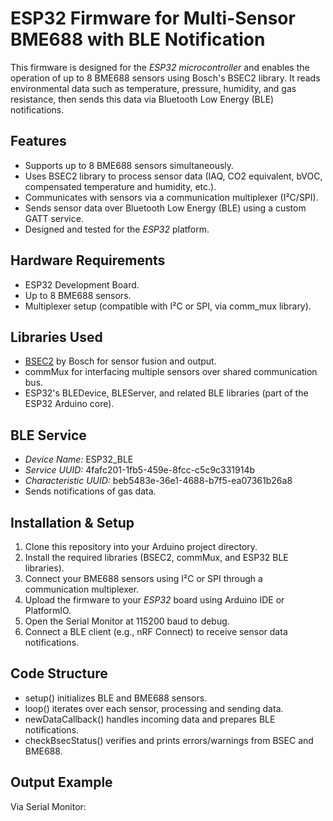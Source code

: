 # ESP32 Firmware for Multi-Sensor BME688 with BLE Notification

This firmware is designed for the *ESP32 microcontroller* and enables the operation of up to 8 BME688 sensors using Bosch's BSEC2 library. It reads environmental data such as temperature, pressure, humidity, and gas resistance, then sends this data via Bluetooth Low Energy (BLE) notifications.

## Features

- Supports up to 8 BME688 sensors simultaneously.
- Uses BSEC2 library to process sensor data (IAQ, CO2 equivalent, bVOC, compensated temperature and humidity, etc.).
- Communicates with sensors via a communication multiplexer (I²C/SPI).
- Sends sensor data over Bluetooth Low Energy (BLE) using a custom GATT service.
- Designed and tested for the *ESP32* platform.

## Hardware Requirements

- ESP32 Development Board.
- Up to 8 BME688 sensors.
- Multiplexer setup (compatible with I²C or SPI, via comm_mux library).

## Libraries Used

- [BSEC2](https://www.bosch-sensortec.com/software-tools/software/bsec/) by Bosch for sensor fusion and output.
- commMux for interfacing multiple sensors over shared communication bus.
- ESP32's BLEDevice, BLEServer, and related BLE libraries (part of the ESP32 Arduino core).

## BLE Service

- *Device Name:* ESP32_BLE
- *Service UUID:* 4fafc201-1fb5-459e-8fcc-c5c9c331914b
- *Characteristic UUID:* beb5483e-36e1-4688-b7f5-ea07361b26a8
- Sends notifications of gas data.

## Installation & Setup

1. Clone this repository into your Arduino project directory.
2. Install the required libraries (BSEC2, commMux, and ESP32 BLE libraries).
3. Connect your BME688 sensors using I²C or SPI through a communication multiplexer.
4. Upload the firmware to your *ESP32* board using Arduino IDE or PlatformIO.
5. Open the Serial Monitor at 115200 baud to debug.
6. Connect a BLE client (e.g., nRF Connect) to receive sensor data notifications.

## Code Structure

- setup() initializes BLE and BME688 sensors.
- loop() iterates over each sensor, processing and sending data.
- newDataCallback() handles incoming data and prepares BLE notifications.
- checkBsecStatus() verifies and prints errors/warnings from BSEC and BME688.

## Output Example

Via Serial Monitor:
